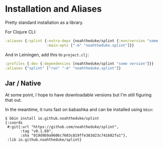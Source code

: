# Installation and Aliases

Pretty standard installation as a library.

For Clojure CLI:

```clojure
:aliases {:splint {:extra-deps {noahtheduke/splint {:mvn/version "some version"}}
                   :main-opts ["-m" "noahtheduke.splint"]}}
```

And in Leiningen, add this to `project.clj`:

```clojure
:profiles {:dev {:dependencies [noahtheduke/splint "some version"]}}
:aliases {"splint" ["run" "-m" "noahtheduke.splint"]}
```

## Jar / Native

At some point, I hope to have downloadable versions but I'm still figuring that
out.

In the meantime, it runs fast on babashka and can be installed using `bbin`:

```text
$ bbin install io.github.noahtheduke/splint
{:coords
 #:git{:url "https://github.com/noahtheduke/splint",
       :tag "v0.1.69",
       :sha "019d9b9a9606c7603c819ffe383d23c741682fa1"},
 :lib io.github.noahtheduke/splint}
```

